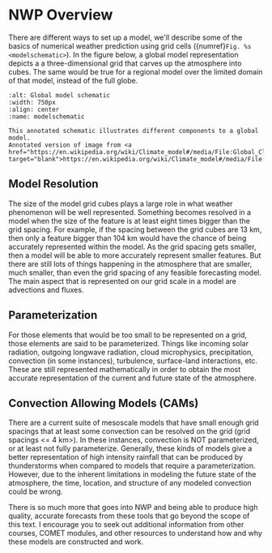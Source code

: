 # NWP Overview

There are different ways to set up a model, we'll describe some of the basics of numerical
weather prediction using grid cells ({numref}`Fig. %s <modelschematic>`). In the figure
below, a global model representation depicts a a three-dimensional grid that carves up the
atmosphere into cubes. The same would be true for a regional model over the limited domain
of that model, instead of the full globe. 

```{figure} ../../images/Global_Climate_Model.png
:alt: Global model schematic
:width: 750px
:align: center
:name: modelschematic

This annotated schematic illustrates different components to a global model.
Annotated version of image from <a href="https://en.wikipedia.org/wiki/Climate_model#/media/File:Global_Climate_Model.png" target="blank">https://en.wikipedia.org/wiki/Climate_model#/media/File:Global_Climate_Model.png</a>
```
## Model Resolution
The size of the model grid cubes plays a large role in what weather phenomenon will be
well represented. Something becomes resolved in a model when the size of the feature
is at least eight times bigger than the grid spacing. For example, if the spacing between
the grid cubes are 13 km, then only a feature bigger than 104 km would have the chance of being
accurately represented within the model. As the grid spacing gets smaller, then a model
will be able to more accurately represent smaller features. But there are still lots of things
happening in the atmosphere that are smaller, much smaller, than even the grid spacing of
any feasible forecasting model. The main aspect that is represented on our grid scale in a model
are advections and fluxes.

## Parameterization
For those elements that would be too small to be represented on a grid, those elements are
said to be parameterized. Things like incoming solar radiation, outgoing longwave radiation,
cloud microphysics, precipitation, convection (in some instances), turbulence, surface-land
interactions, etc. These are still represented mathematically in order to obtain the most
accurate representation of the current and future state of the atmosphere.

## Convection Allowing Models (CAMs)
There are a current suite of mesoscale models that have small enough grid spacings that at least
some convection can be resolved on the grid (grid spacings <= 4 km>). In these instances, convection
is NOT parameterized, or at least not fully parameterize. Generally, these kinds of models give
a better representation of high intensity rainfall that can be produced by thunderstorms when
compared to models that require a parameterization. However, due to the inherent limitations
in modeling the future state of the atmosphere, the time, location, and structure of any modeled
convection could be wrong.

There is so much more that goes into NWP and being able to produce high quality, accurate forecasts
from these tools that go beyond the scope of this text. I encourage you to seek out additional
information from other courses, COMET modules, and other resources to understand how and why
these models are constructed and work.